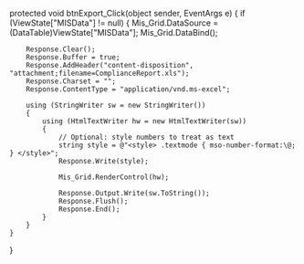 protected void btnExport_Click(object sender, EventArgs e)
{
    if (ViewState["MISData"] != null)
    {
        Mis_Grid.DataSource = (DataTable)ViewState["MISData"];
        Mis_Grid.DataBind();

        Response.Clear();
        Response.Buffer = true;
        Response.AddHeader("content-disposition", "attachment;filename=ComplianceReport.xls");
        Response.Charset = "";
        Response.ContentType = "application/vnd.ms-excel";

        using (StringWriter sw = new StringWriter())
        {
            using (HtmlTextWriter hw = new HtmlTextWriter(sw))
            {
                // Optional: style numbers to treat as text
                string style = @"<style> .textmode { mso-number-format:\@; } </style>";
                Response.Write(style);

                Mis_Grid.RenderControl(hw);

                Response.Output.Write(sw.ToString());
                Response.Flush();
                Response.End();
            }
        }
    }
}
